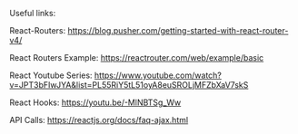 Useful links: 

React-Routers:
https://blog.pusher.com/getting-started-with-react-router-v4/

React Routers Example:
https://reactrouter.com/web/example/basic

React Youtube Series:
https://www.youtube.com/watch?v=JPT3bFIwJYA&list=PL55RiY5tL51oyA8euSROLjMFZbXaV7skS

React Hooks:
https://youtu.be/-MlNBTSg_Ww


API Calls:
https://reactjs.org/docs/faq-ajax.html
